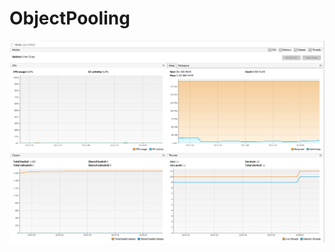 # ObjectPooling
![alt text](https://github.com/miramax777/ObjectPooling/blob/master/Object_pool_v1_common_information.png?raw=true)
